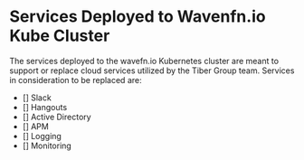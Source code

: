 # Services Deployed to Wavenfn.io Kube Cluster

The services deployed to the wavefn.io Kubernetes cluster are meant to support or replace cloud services utilized by the Tiber Group team. Services in consideration to be replaced are:

- [] Slack
- [] Hangouts
- [] Active Directory
- [] APM
- [] Logging
- [] Monitoring
